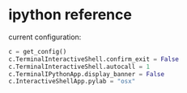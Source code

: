 # ipython reference

current configuration:
```py
c = get_config()
c.TerminalInteractiveShell.confirm_exit = False
c.TerminalInteractiveShell.autocall = 1
c.TerminalIPythonApp.display_banner = False
c.InteractiveShellApp.pylab = "osx"
```
